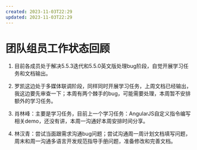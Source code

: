 ```yaml
---
created: 2023-11-03T22:29
updated: 2023-11-03T22:29
---
```

# 团队组员工作状态回顾

1.  目前各成员处于解决5.5.3迭代和5.5.0英文版处理bug阶段，自觉开展学习任务和文档输出。

2. 罗凯这边处于多媒体联调阶段，同样同时开展学习任务，上周文档已经输出，我这边要先审查一下；本周有两个棘手的bug，可能需要处理，本周暂不安排额外的学习任务。

3. 肖林峰：主要是学习任务，目前上一个学习任务：AngularJS自定义指令编写相关demo，还没有讲，本周一沟通好本周安排时间分享。
4. 林汉青：尝试当面跟需求沟通bug问题；尝试沟通周一周计划文档填写问题，周末和周一沟通多语言开发规范指导手册问题，准备修改和完善文档。

　　‍
